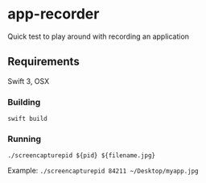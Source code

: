 # app-recorder
Quick test to play around with recording an application

## Requirements
Swift 3, OSX

### Building
`swift build`

### Running
`./screencapturepid ${pid} ${filename.jpg}`

Example:
`./screencapturepid 84211 ~/Desktop/myapp.jpg`

